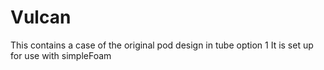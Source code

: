 # Vulcan
This contains a case of the original pod design in tube option 1
It is set up for use with simpleFoam
